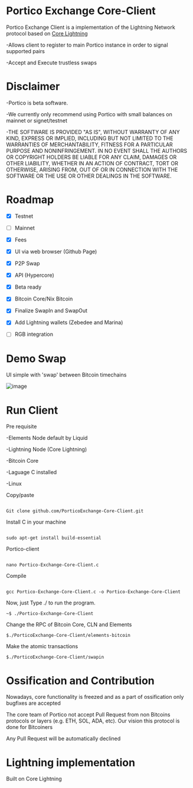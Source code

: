 # Portico  Exchange Core-Client 

Portico Exchange Client is a  implementation of the Lightning Network protocol based on [Core Lightning](https://github.com/ElementsProject/Lightning)

-Allows client to register to main Portico instance in order to signal supported pairs

-Accept and Execute trustless swaps

# Disclaimer

-Portico is beta software.

-We currently only recommend using Portico with small balances on mainnet or signet/testnet

-THE SOFTWARE IS PROVIDED "AS IS", WITHOUT WARRANTY OF ANY KIND, EXPRESS OR IMPLIED, INCLUDING BUT NOT LIMITED TO THE WARRANTIES OF MERCHANTABILITY, FITNESS FOR A PARTICULAR PURPOSE AND NONINFRINGEMENT. IN NO EVENT SHALL THE AUTHORS OR COPYRIGHT HOLDERS BE LIABLE FOR ANY CLAIM, DAMAGES OR OTHER LIABILITY, WHETHER IN AN ACTION OF CONTRACT, TORT OR OTHERWISE, ARISING FROM, OUT OF OR IN CONNECTION WITH THE SOFTWARE OR THE USE OR OTHER DEALINGS IN THE SOFTWARE.

# Roadmap
- [X] Testnet
- [ ] Mainnet
- [X] Fees
- [X] UI via web browser (Github Page) 
- [X] P2P Swap
- [X] API (Hypercore)
- [x] Beta ready
- [X] Bitcoin Core/Nix Bitcoin
- [X] Finalize SwapIn and SwapOut
- [X] Add Lightning wallets (Zebedee and Marina)
- [ ] RGB integration


# Demo Swap

UI simple with 'swap' between Bitcoin timechains

![image](https://user-images.githubusercontent.com/83122757/227936051-bacfd5d4-21a5-43a9-bc2c-d705c78381f1.png)


# Run Client

Pre requisite

-Elements Node default by Liquid

-Lightning Node (Core Lightning)

-Bitcoin Core 

-Laguage C installed

-Linux

Copy/paste
````

Git clone github.com/PorticoExchange-Core-Client.git
````

Install C in your machine
````

sudo apt-get install build-essential
````

Portico-client
````

nano Portico-Exchange-Core-Client.c
````

Compile
````

gcc Portico-Exchange-Core-Client.c -o Portico-Exchange-Core-Client
````

Now, just Type ./<output name> to run the program.
````
~$ ./Portico-Exchange-Core-Client
````
Change the RPC of Bitcoin Core, CLN and Elements
````
$./PorticoExchange-Core-Client/elements-bitcoin
````
Make the atomic transactions
````
$./PorticoExchange-Core-Client/swapin
````
# Ossification  and Contribution
 
Nowadays, core functionality is freezed and as a part of ossification only bugfixes are accepted

The core team of Portico not accept Pull Request from non Bitcoins protocols or layers (e.g. ETH, SOL, ADA, etc). Our vision this protocol is done for Bitcoiners
  
Any Pull Request will be automatically declined
  
# Lightning implementation 

Built on Core Lightning


